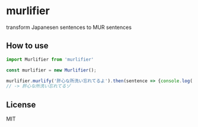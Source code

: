 # murlifier

transform Japanesen sentences to MUR sentences

## How to use

```javascript
import Murlifier from 'murlifier'

const murlifier = new Murlifier();

murlifier.murlify('肝心な所洗い忘れてるよ').then(sentence => {console.log(sentence)});
// -> 肝心な所洗い忘れてるゾ
```

## License

MIT
